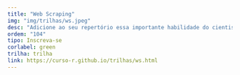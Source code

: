```yaml
---
title: "Web Scraping"
img: "img/trilhas/ws.jpeg"
desc: "Adicione ao seu repertório essa importante habilidade do cientista de dados moderno."
ordem: "104"
tipo: Inscreva-se
corlabel: green
trilha: trilha
link: https://curso-r.github.io/trilhas/ws.html
---
```


